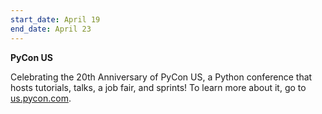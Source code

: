 ```yaml
---
start_date: April 19
end_date: April 23
---
```

**PyCon US**

Celebrating the 20th Anniversary of PyCon US, a Python conference that hosts tutorials, talks, a job fair, and sprints! To learn more about it, go to [us.pycon.com](https://us.pycon.org/2023/).

